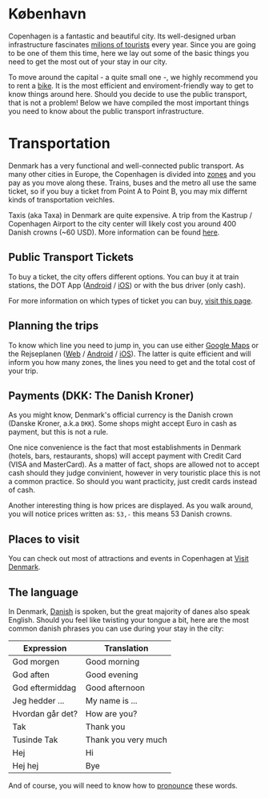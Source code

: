 # København

Copenhagen is a fantastic and beautiful city. Its well-designed urban infrastructure fascinates [milions of tourists](https://www.visitdenmark.dk/da/analyse/fakta-og-tal-om-turismen-i-danmark) every year. Since you are going to be one of them this time, here we lay out some of the basic things you need to get the most out of your stay in our city.

To move around the capital - a quite small one -, we highly recommend you to rent a [bike](https://2019.djangocon.eu/bikes/). It is the most efficient and enviroment-friendly way to get to know things around here. Should you decide to use the public transport, that is not a problem! Below we have compiled the most important things you need to know about the public transport infrastructure.

# Transportation

Denmark has a very functional and well-connected public transport. As many other cities in Europe, the Copenhagen is divided into [zones](https://dinoffentligetransport.dk/trafikinformation/trafikkort/zonekort/) and you pay as you move along these. Trains, buses and the metro all use the same ticket, so if you buy a ticket from Point A to Point B, you may mix differnt kinds of transportation veichles.

Taxis (aka Taxa) in Denmark are quite expensive. A trip from the Kastrup / Copenhagen Airport to the city center will likely cost you around 400 Danish crowns (~60 USD). More information can be found [here](https://www.visitdenmark.com/denmark/transportation/taxis).

## Public Transport Tickets

To buy a ticket, the city offers different options. You can buy it at train stations, the DOT App ([Android](https://play.google.com/store/apps/details?id=dk.unwire.projects.dmm) / [iOS](https://itunes.apple.com/us/app/1415-mobilbilletter/id494862453?mt=8)) or with the bus driver (only cash).

For more information on which types of ticket you can buy, [visit this page](https://dinoffentligetransport.dk/service/for-tourists/).

## Planning the trips

To know which line you need to jump in, you can use either [Google Maps](https://maps.google.com) or the Rejseplanen ([Web](https://www.rejseplanen.dk/webapp/index.html?language=en_EN) / [Android](https://play.google.com/store/apps/details?id=de.hafas.android.rejseplanen&hl=en) / [iOS](https://itunes.apple.com/us/app/rejseplanen/id317007942?mt=8)). The latter is quite efficient and will inform you how many zones, the lines you need to get and the total cost of your trip.

## Payments (DKK: The Danish Kroner)

As you might know, Denmark's official currency is the Danish crown (Danske Kroner, a.k.a `DKK`). Some shops might accept Euro in cash as payment, but this is not a rule. 

One nice convenience is the fact that most establishments in Denmark (hotels, bars, restaurants, shops) will accept payment with Credit Card (VISA and MasterCard). As a matter of fact, shops are allowed not to accept cash should they judge convinient, however in very touristic place this is not a common practice. So should you want practicity, just credit cards instead of cash.

Another interesting thing is how prices are displayed. As you walk around, you will notice prices written as: `53,-` this means 53 Danish crowns.

## Places to visit 

You can check out most of attractions and events in Copenhagen at [Visit Denmark](https://www.visitdenmark.co.uk/en-gb/).

## The language

In Denmark, [Danish](https://en.wikipedia.org/wiki/Danish_language) is spoken, but the great majority of danes also speak English. Should you feel like twisting your tongue a bit, here are the most common danish phrases you can use during your stay in the city:

Expression | Translation
---------- | -----------
God morgen  | Good morning
God aften | Good evening
God eftermiddag | Good afternoon
Jeg hedder ... | My name is ...
Hvordan går det? | How are you?
Tak | Thank you
Tusinde Tak | Thank you very much
Hej | Hi
Hej hej | Bye

And of course, you will need to know how to [pronounce](https://translate.google.com/#view=home&op=translate&sl=da&tl=en&text=God%20morgen%2C%0AGod%20aften%2C%0AGod%20eftermiddag%2C%0AJeg%20hedder%20Maria%2C%0AHvordan%20g%C3%A5r%20det%3F%2C%0ATak%2C%0ATusinde%20Tak%2C%0AHej%2C%0AHej%20hej%2C) these words.
